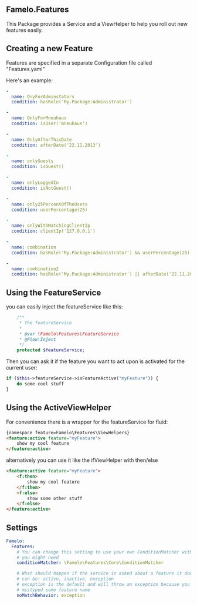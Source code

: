 ## Famelo.Features

This Package provides a Service and a ViewHelper to help you roll out new features
easily.

## Creating a new Feature

Features are specified in a separate Configuration file called "Features.yaml"

Here's an example:


```yaml
-
  name: OnyForAdminstators
  condition: hasRole('My.Package:Administrator')

-
  name: OnlyForMneuhaus
  condition: isUser('mneuhaus')

-
  name: OnlyAfterThisDate
  condition: afterDate('22.11.2013')

-
  name: onlyGuests
  condition: isGuest()

-
  name: onlyLoggedIn
  condition: isNotGuest()

-
  name: only25PercentOfTheUsers
  condition: userPercentage(25)

-
  name: onlyWithMatchingClientIp
  condition: clientIp('127.0.0.1')

-
  name: combination
  condition: hasRole('My.Package:Administrator') && userPercentage(25)

-
  name: combination2
  condition: hasRole('My.Package:Administrator') || afterDate('22.11.2013')
```

## Using the FeatureService

you can easily inject the featureService like this:

```php
	/**
	 * The featureService
	 *
	 * @var \Famelo\Features\FeatureService
	 * @Flow\Inject
	 */
	protected $featureService;
```

Then you can ask it if the feature you want to act upon is activated for the current
user:

```php
if ($this->featureService->isFeatureActive("myFeature")) {
	do some cool stuff
}
```

## Using the ActiveViewHelper

For convenience there is a wrapper for the featureService for fluid:

```html
{namespace feature=Famelo\Features\ViewHelpers}
<feature:active feature="myFeature">
	show my cool feature
</feature:active>
```

alternatively you can use it like the ifViewHelper with then/else

```html
<feature:active feature="myFeature">
	<f:then>
		show my cool feature
	</f:then>
	<f:else>
		show some other stuff
	</f:else>
</feature:active>
```

## Settings

```yaml
Famelo:
  Features:
    # You can change this setting to use your own ConditionMatcher with more specific functions
    # you might need
    conditionMatcher: \Famelo\Features\Core\ConditionMatcher

    # What should happen if the service is asked about a feature it doesn't now?
    # can be: active, inactive, exception
    # exception is the default and will throw an exception because you probably
    # mistyped some feature name
    noMatchBehavior: exception
```
